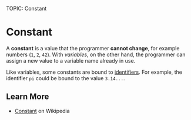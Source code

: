 TOPIC: Constant

# Constant

A **constant** is a value that the programmer **cannot change**, for example numbers (`1`, `2`, `42`).
With *variables*, on the other hand, the programmer can assign a new value to a
variable name already in use.

Like variables, some constants are bound to [identifiers](/en/glossary/identifier). For example, the
identifier `pi` could be bound to the value `3.14...`.

## Learn More

- [Constant](https://en.wikipedia.org/wiki/Constant_(computer_programming)) on Wikipedia
